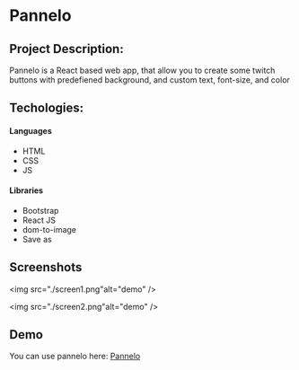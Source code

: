 # Pannelo

## Project Description:

Pannelo is a React based web app, that allow you to create some twitch buttons with predefiened background, and custom text, font-size, and color

## Techologies:

#### Languages

- HTML
- CSS
- JS

#### Libraries

- Bootstrap
- React JS
- dom-to-image
- Save as

## Screenshots

<img src="./screen1.png"alt="demo" />

<img src="./screen2.png"alt="demo" />

## Demo

You can use pannelo here: [Pannelo](https://atndesign.github.io/pannelo/)
